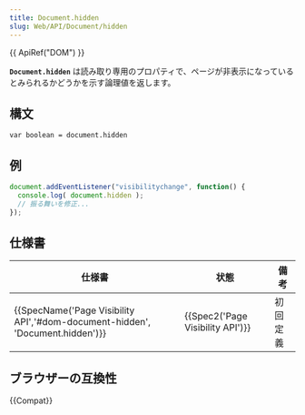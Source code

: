 ```yaml
---
title: Document.hidden
slug: Web/API/Document/hidden
---
```


{{ ApiRef("DOM") }}

**`Document.hidden`** は読み取り専用のプロパティで、ページが非表示になっているとみられるかどうかを示す論理値を返します。

## 構文

```
var boolean = document.hidden
```

## 例

```js
document.addEventListener("visibilitychange", function() {
  console.log( document.hidden );
  // 振る舞いを修正...
});
```

## 仕様書

| 仕様書                                                                                                   | 状態                                         | 備考     |
| -------------------------------------------------------------------------------------------------------- | -------------------------------------------- | -------- |
| {{SpecName('Page Visibility API','#dom-document-hidden', 'Document.hidden')}} | {{Spec2('Page Visibility API')}} | 初回定義 |

## ブラウザーの互換性

{{Compat}}
